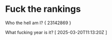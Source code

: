 # Fuck the rankings

Who the hell am I?
{ 23142869 }

What fucking year is it?
[ 2025-03-20T11:13:20Z ]
